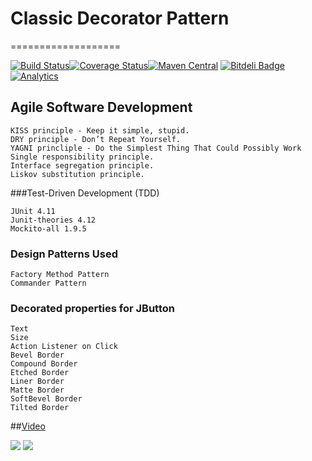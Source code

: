 # Classic Decorator Pattern
===================

[![Build Status](https://travis-ci.org/vicboma1/ClassicDecoratorPattern.svg)](https://travis-ci.org/vicboma1/ClassicDecoratorPattern)[![Coverage Status](https://coveralls.io/repos/vicboma1/ClassicDecoratorPattern/badge.svg?branch=master&service=github)](https://coveralls.io/github/vicboma1/ClassicDecoratorPattern?branch=master)[![Maven Central](https://maven-badges.herokuapp.com/maven-central/org.eluder.coveralls/coveralls-maven-plugin/badge.svg)](https://maven-badges.herokuapp.com/maven-central/org.eluder.coveralls/coveralls-maven-plugin/) [![Bitdeli Badge](https://d2weczhvl823v0.cloudfront.net/vicboma1/classicdecoratorpattern/trend.png)](https://bitdeli.com/free "Bitdeli Badge")[![Analytics](https://ga-beacon.appspot.com/UA-68658653-1/classicdecoratorpattern/readme)](https://github.com/igrigorik/ga-beacon)

## Agile Software Development

```
KISS principle - Keep it simple, stupid.
DRY principle - Don’t Repeat Yourself.
YAGNI princliple - Do the Simplest Thing That Could Possibly Work
Single responsibility principle.
Interface segregation principle.
Liskov substitution principle.
```

###Test-Driven Development (TDD)
```
JUnit 4.11
Junit-theories 4.12
Mockito-all 1.9.5
```

### Design Patterns Used
```
Factory Method Pattern
Commander Pattern
```

### Decorated properties for JButton
```
Text
Size
Action Listener on Click
Bevel Border
Compound Border
Etched Border
Liner Border
Matte Border
SoftBevel Border
Tilted Border
```

##[Video](https://youtu.be/n_T8R7E8sp8)

[![](http://i.imgur.com/ryCcj8y.png)](https://youtu.be/n_T8R7E8sp8)
[![](http://i.imgur.com/b5THlNq.png)](https://youtu.be/n_T8R7E8sp8)
